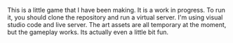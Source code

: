 This is a little game that I have been making. It is a work in progress.
To run it, you should clone the repository and run a virtual server. I'm using visual studio code and live server.
The art assets are all temporary at the moment, but the gameplay works. Its actually even a little bit fun.